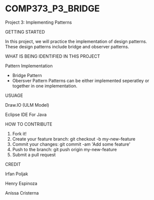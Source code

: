 # COMP373_P3_BRIDGE

Project 3: Implementing Patterns 

GETTING STARTED 

In this project, we will practice the implementation of design patterns. These design patterns include bridge and observer patterns. 

WHAT IS BEING IDENTIFIED IN THIS PROJECT 

Pattern Implementation 
 - Bridge Pattern 
 - Obersver Pattern
  Patterns can be either implemented seperatley or together in one implementation. 

USUAGE 

Draw.IO (ULM Model)

Eclipse IDE For Java 

HOW TO CONTRIBUTE 
1. Fork it!
2. Create your feature branch: git checkout -b my-new-feature
3. Commit your changes: git commit -am 'Add some feature'
4. Push to the branch: git push origin my-new-feature
5. Submit a pull request

CREDIT

Irfan Poljak

Henry Espinoza

Anissa Cristerna 

